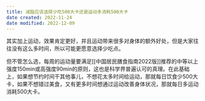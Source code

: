 ```yaml
---
title: 减脂应该选择少吃500大卡还是运动多消耗500大卡
date created: 2022-11-24
date modified: 2022-12-09
---
```


其实加上运动，效果肯定更好，并且运动带来很多对身体的额外好处，但是大家往往没有这么多时间，所以可能更愿意选择少吃点。

但不管怎么选，每周的运动量要满足[[中国居民膳食指南2022版]]推荐的中等以上强度150min或高强度90min的原则，这也是科学界普遍认可的真理。在此基础上，如果想节约时间干其他事儿，不想花太多时间给运动，那就每日饮食少500大卡，如果不想错过美食，又有更多时间想通过运动改善身体状况，那就每日多运动消耗500大卡。

